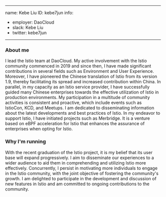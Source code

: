 -------------------------------------------------------------
name: Kebe Liu
ID: kebe7jun
info:
  - employer: DaoCloud
  - slack: Kebe Liu
  - twitter: kebe7jun
-------------------------------------------------------------

### About me

I lead the Istio team at DaoCloud. My active involvement with the Istio community commenced in 2019 and since then, I have made significant contributions in several fields such as Environment and User Experience. Moreover, I have pioneered the Chinese translation of Istio from its version 1.9, thereby facilitating its spread and increased contribution within China. In parallel, in my capacity as an Istio service provider, I have successfully guided many Chinese enterprises towards the effective utilization of Istio in production environments.
My participation in a multitude of community activities is consistent and proactive, which include events such as IstioCon, KCD, and Meetups. I am dedicated to disseminating information about the latest developments and best practices of Istio.
In my endeavor to support Istio, I have initiated projects such as Merbridge. It is a venture based on eBPF acceleration for Istio that enhances the assurance of enterprises when opting for Istio.

### Why I'm running

With the recent graduation of the Istio project, it is my belief that its user base will expand progressively. I aim to disseminate our experiences to a wider audience to aid them in comprehending and utilizing Istio more effectively. Concurrently, I persist in motivating more individuals to engage in the Istio community, with the joint objective of fostering the community's growth. I am delighted to participate in the development and discussion of new features in Istio and am committed to ongoing contributions to the community.
